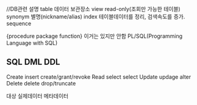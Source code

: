 //DB관련 설명
table  데이터 보관장소
view  read-only(조회만 가능한 테이블) 
synonym 별명(nickname/alias)
index 테이블데이터를 정리, 검색속도를 증가.
sequence

{procedure
package
function} 이거는 있지만 안함 PL/SQL(Programming Language with SQL)

SQL         DML         DDL
-------------------------------------------
Create      insert      create/grant/revoke
Read        select      select
Update      updage      alter
Delete      delete      drop/truncate


대상        실제데이터  메타데이터

